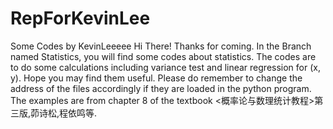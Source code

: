 # RepForKevinLee
Some Codes by KevinLeeeee
Hi There! Thanks for coming.
In the Branch named Statistics, you will find some codes about statistics.
The codes are to do some calculations including variance test and linear regression for (x, y).
Hope you may find them useful.
Please do remember to change the address of the files accordingly if they are loaded in the python program.
The examples are from chapter 8 of the textbook <概率论与数理统计教程>第三版,茆诗松,程依鸣等.
